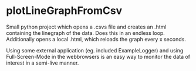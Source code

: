 # plotLineGraphFromCsv
Small python project which opens a .csvs file and creates an .html containing the linegraph of the data. Does this in an endless loop. Additionally opens a local .html, which reloads the graph every x seconds.

Using some external application (eg. included ExampleLogger) and using  Full-Screen-Mode in the webbrowsers is an easy way to monitor the data of interest in a semi-live manner.
